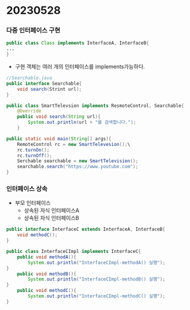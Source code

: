 # 20230528

### 다중 인터페이스 구현

```java
public class Class implements InterfaceA, InterfaceB{
...
}
```

- 구현 객체는 여러 개의 인터페이스를 implements가능하다.

```java
//Searchable.java
public interface Searchable{
	void search(Strint url);
}
```

```java
public class SmartTelevsion implements ResmoteControl, Searchable{
	@Override
	public void search(String url){
		System.out.println(url + "를 검색합니다.");
	}
```

```java
public static void main(String[] args){
	RemoteControl rc = new SmartTelevesion();\
	rc.turnOn();
	rc.turnOff();
	Serchable searchable = new SmartTelevision();
	searchable.search("https://www.youtube.com");
}
```

### 인터페이스 상속

- 부모 인터페이스
    - 상속된 자식 인터페이스A
    - 상속된 자식 인터페이스B

```java
public interface InterfaceC extends InterfaceA, InterfaceB{
	void methodC();
}
```

```java
public class InterfaceCImpl implements InterfaceC{
	public void methodA(){
		System.out.println("InterfaceCImpl-methodA() 실행");
}
	public void methodB(){
		System.out.println("InterfaceCImpl-methodB() 실행");
}
	public void methodC(){
		System.out.println("InterfaceCImpl-methodC() 실행");
}
```
